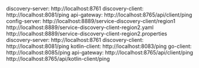 discovery-server: http://localhost:8761
discovery-client: http://localhost:8081/ping
api-gateway: http://localhost:8765/api/client/ping
config-server: http://localhost:8889/service-discovery-client/region1
               http://localhost:8889/service-discovery-client-region2.yaml
               http://localhost:8889/service-discovery-client-region2.properties
discovery-server: http://localhost:8761
discovery-client: http://localhost:8081/ping
kotlin-client: http://localhost:8083/ping
go-client: http://localhost:8085/ping
api-gateway: http://localhost:8765/api/client/ping
             http://localhost:8765/api/kotlin-client/ping
